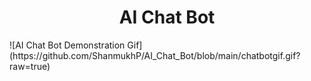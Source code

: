<h1 align="center"> AI Chat Bot </h1>
![AI Chat Bot Demonstration Gif](https://github.com/ShanmukhP/AI_Chat_Bot/blob/main/chatbotgif.gif?raw=true)
